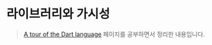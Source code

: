 # 라이브러리와 가시성

> [A tour of the Dart language](https://dart.dev/guides/language/language-tour) 페이지를 공부하면서 정리한 내용입니다.
